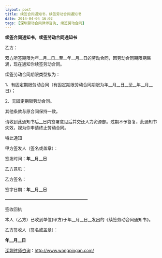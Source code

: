 ```yaml
---
layout: post
title: 续签合同通知书，续签劳动合同通知书
date: 2014-04-04 16:02
tags: [深圳劳动合同律师咨询, 续签劳动合同]
---
```

<strong>续签合同通知书，续签劳动合同通知书</strong>

乙方：

双方所签期限为年__月__日__至__年__月__日的劳动合同，因劳动合同期限期届满，现在通知你续签劳动合同。

续签劳动合同期限类型拟为：

1、有固定期限劳动合同（有固定期限劳动合同期限为年__月__日__至__年__月__日）；

2、无固定期限劳动合同。

其他条款与原合同保持一致。

请收到此通知书后__日内签署意见后并交还人力资源部。过期不予答复，此通知书失效，视为你申请终止劳动合同。

特此通知

甲方签发人（签名或盖章）：

签发时间：__年__月__日__

乙方意见：

乙方签名：

签字日期：__年__月__日__

———————————————————–

签收回执

本人（乙方）已收到单位(甲方)于年__月__日__发出的《续签劳动合同通知书》。

乙方签收人（签名或盖章）：

__年__月__日__

<a href="http://www.wangpingan.com/">深圳律师咨询</a>：<a href="http://www.wangpingan.com/">http://www.wangpingan.com/</a>

